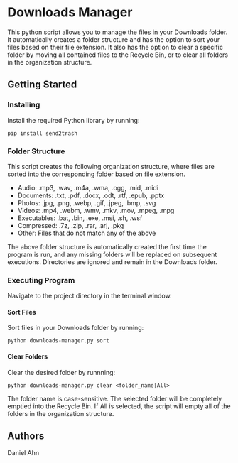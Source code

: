 # Downloads Manager
This python script allows you to manage the files in your Downloads folder. It automatically creates a folder structure and has the option to sort your files based on their file extension. It also has the option to clear a specific folder by moving all contained files to the Recycle Bin, or to clear all folders in the organization structure.
## Getting Started
### Installing
Install the required Python library by running:
```
pip install send2trash
```
### Folder Structure
This script creates the following organization structure, where files are sorted into the corresponding folder based on file extension.
- Audio: .mp3, .wav, .m4a, .wma, .ogg, .mid, .midi
- Documents: .txt, .pdf, .docx, .odt, .rtf, .epub, .pptx
- Photos: .jpg, .png, .webp, .gif, .jpeg, .bmp, .svg
- Videos: .mp4, .webm, .wmv, .mkv, .mov, .mpeg, .mpg
- Executables: .bat, .bin, .exe, .msi, .sh, .wsf
- Compressed: .7z, .zip, .rar, .arj, .pkg
- Other: Files that do not match any of the above

The above folder structure is automatically created the first time the program is run, and any missing folders will be replaced on subsequent executions. Directories are ignored and remain in the Downloads folder.
### Executing Program
Navigate to the project directory in the terminal window.
#### Sort Files
Sort files in your Downloads folder by running:
```
python downloads-manager.py sort
```
#### Clear Folders
Clear the desired folder by runnning:
```
python downloads-manager.py clear <folder_name|All>
```
The folder name is case-sensitive. The selected folder will be completely emptied into the Recycle Bin. If All is selected, the script will empty all of the folders in the organization structure.
## Authors
Daniel Ahn
